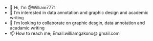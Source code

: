 - 👋 Hi, I’m @William7771
- 👀 I’m interested in data annotation and graphic design and academic writing
- 💞️ I’m looking to collaborate on graphic desgin, data annotation and acadamic writing
- 📫 How to reach me; Email:williamgakono@ gmail.com
